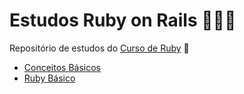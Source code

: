 # Estudos Ruby on Rails 👩🏻‍💻

Repositório de estudos do [Curso de Ruby](https://www.udemy.com/course/rubyonrails-5x/?couponCode=ST11MT91624B) 💎

- [Conceitos Básicos](/conteudo/conceitosbasicos.md)
- [Ruby Básico](/conteudo/rubybasico.md)
